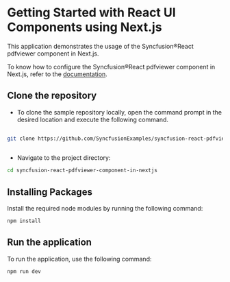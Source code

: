 # Getting Started with React UI Components using Next.js
 
This application demonstrates the usage of the Syncfusion&reg;React pdfviewer component in Next.js.
 
To know how to configure the Syncfusion&reg;React pdfviewer component in Next.js, refer to the [documentation](https://ej2.syncfusion.com/react/documentation/pdfviewer/nextjs-getting-started).
 
## Clone the repository
 
* To clone the sample repository locally, open the command prompt in the desired location and execute the following command.
 
```sh
 
git clone https://github.com/SyncfusionExamples/syncfusion-react-pdfviewer-component-in-nextjs
 
```
 
* Navigate to the project directory:
 
```sh
cd syncfusion-react-pdfviewer-component-in-nextjs
```
 
## Installing Packages
 
Install the required node modules by running the following command:
 
```sh
npm install
```
 
## Run the application
 
To run the application, use the following command:
 
```bash
npm run dev
```
